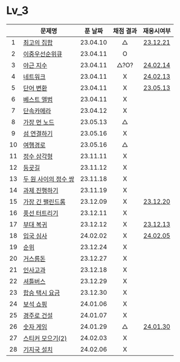 # Lv_3

|     | 문제명                              | 푼 날짜  | 채점 결과 |             재응시여부             |
| :-: | ----------------------------------- | :------: | :-------: | :--------------------------------: |
|  1  | [최고의 집합](./bestSet.js)         | 23.04.10 |     △     |  [23.12.21](./replay/bestSet.js)   |
|  2  | [이중우선순위큐](./heap.js)         | 23.04.11 |     O     |
|  3  | [야근 지수](./totalNight.js)        | 23.04.11 |   △?O?    | [24.02.14](./replay/totalNight.js) |
|  4  | [네트워크](./network.js)            | 23.04.11 |     X     |  [24.02.13](./replay/network.js)   |
|  5  | [단어 변환](./changeWord.js)        | 23.04.11 |     X     |    [23.05.13](./changeWord.js)     |
|  6  | [베스트 앨범](./bestAlbum.js)       | 23.04.11 |     X     |
|  7  | [단속카메라](./detectCamera.js)     | 23.04.12 |     X     |
|  8  | [가장 먼 노드](./farNode.js)        | 23.05.13 |     △     |
|  9  | [섬 연결하기](./islandConnect.js)   | 23.05.16 |     X     |
| 10  | [여행경로](./travelRoute.js)        | 23.05.16 |     △     |
| 11  | [정수 삼각형](./tri.js)             | 23.11.11 |     X     |
| 12  | [등굣길](./gotoSchool.js)           | 23.11.12 |     X     |
| 13  | [두 원 사이의 정수 쌍](./dotSet.js) | 23.11.18 |     X     |
| 14  | [과제 진행하기](./doing.js)         | 23.11.19 |     X     |
| 15  | [가장 긴 팰린드롬](./longest.js)    | 23.12.09 |     X     |  [23.12.20](./replay/longest.js)   |
| 16  | [풍선 터트리기](./ballon.js)        | 23.12.11 |     X     |
| 17  | [부대 복귀](./troop.js)             | 23.12.12 |     X     |   [23.12.13](./replay/troop.js)    |
| 18  | [입국 심사](./enterTest.js)         | 24.02.02 |     X     | [24.02.05](./replay/enterTest.js)  |
| 19  | [순위](./ranking.js)                | 23.12.24 |     X     |
| 20  | [거스름돈](./restMoney.js)          | 23.12.27 |     X     |
| 21  | [인사고과](./workScore.js)          | 23.12.18 |     X     |
| 22  | [셔틀버스](./bus.js)                | 23.12.29 |     X     |
| 23  | [합승 택시 요금](./taxiFee.js)      | 23.12.30 |     X     |
| 24  | [보석 쇼핑](./jewel.js)             | 24.01.06 |     X     |
| 25  | [경주로 건설](./raceRoad.js)        | 24.01.07 |     X     |
| 26  | [숫자 게임](./numberGame.js)        | 24.01.29 |     △     | [24.01.30](./replay/numberGame.js) |
| 27  | [스티커 모으기(2)](./sticker.js)    | 24.02.03 |     X     |
| 28  | [기지국 설치](./callinstall.js)     | 24.02.06 |     X     |
